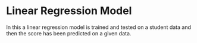# Linear Regression Model 
In this a linear regression model is trained and tested on a student data and then the score has been predicted on a given data.
